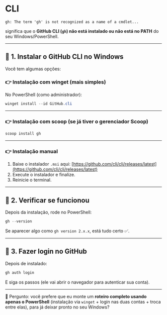 # CLI

```
gh: The term 'gh' is not recognized as a name of a cmdlet...
```

significa que o **GitHub CLI (`gh`) não está instalado ou não está no PATH** do seu Windows/PowerShell.

---

## 🔹 1. Instalar o GitHub CLI no Windows

Você tem algumas opções:

### 👉 Instalação com **winget** (mais simples)

No PowerShell (como administrador):

```powershell
winget install --id GitHub.cli
```

---

### 👉 Instalação com **scoop** (se já tiver o gerenciador Scoop)

```powershell
scoop install gh
```

---

### 👉 Instalação manual

1. Baixe o instalador `.msi` aqui:
   [https://github.com/cli/cli/releases/latest](https://github.com/cli/cli/releases/latest)
2. Execute o instalador e finalize.
3. Reinicie o terminal.

---

## 🔹 2. Verificar se funcionou

Depois da instalação, rode no PowerShell:

```powershell
gh --version
```

Se aparecer algo como `gh version 2.x.x`, está tudo certo ✅.

---

## 🔹 3. Fazer login no GitHub

Depois de instalado:

```powershell
gh auth login
```

E siga os passos (ele vai abrir o navegador para autenticar sua conta).

---

📌 Pergunto: você prefere que eu monte um **roteiro completo usando apenas o PowerShell** (instalação via `winget` + login nas duas contas + troca entre elas), para já deixar pronto no seu Windows?
